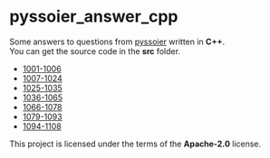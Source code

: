 # pyssoier_answer_cpp
Some answers to questions from [pyssoier](http://py.ssoier.cn:7077/) written in **C++**.  
You can get the source code in the **src** folder.  
- [1001-1006](https://github.com/romeoahmed/pyssoier_answer_cpp/tree/main/src/1001-1006)
- [1007-1024](https://github.com/romeoahmed/pyssoier_answer_cpp/tree/main/src/1007-1024)
- [1025-1035](https://github.com/romeoahmed/pyssoier_answer_cpp/tree/main/src/1025-1035)
- [1036-1065](https://github.com/romeoahmed/pyssoier_answer_cpp/tree/main/src/1036-1065)
- [1066-1078](https://github.com/romeoahmed/pyssoier_answer_cpp/tree/main/src/1066-1078)
- [1079-1093](https://github.com/romeoahmed/pyssoier_answer_cpp/tree/main/src/1079-1093)
- [1094-1108](https://github.com/romeoahmed/pyssoier_answer_cpp/tree/main/src/1094-1108)
  
This project is licensed under the terms of the **Apache-2.0** license.
